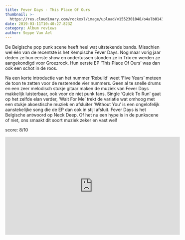 ```yaml
---
title: Fever Days - This Place Of Ours
thumbnail: >-
  https://res.cloudinary.com/rockxxl/image/upload/v1552301048/o4alb01435827_large.jpg
date: 2019-03-11T10:40:27.823Z
category: Album reviews
author: Seppe Van Ael
---
```

De Belgische pop punk scene heeft heel wat uitstekende bands. Misschien wel één van de recentste is het Kempische Fever Days. Nog maar vorig jaar deden ze hun eerste show en ondertussen stonden ze in Trix en werden ze aangekondigd voor Groezrock. Hun eerste EP ‘This Place Of Ours’ was dan ook een schot in de roos. 

Na een korte introductie van het nummer ‘Rebuild’ weet ‘Five Years’ meteen de toon te zetten voor de resterende vier nummers. Geen al te snelle drums en een zeer melodisch stukje gitaar maken de muziek van Fever Days makkelijk luisterbaar, ook voor de niet punk fans. Single ‘Quick To Run’ gaat op het zelfde elan verder, ‘Wait For Me’ trekt de variatie wat omhoog met een stukje akoestische muziek en afsluiter ‘Without You’ is een ongelofelijk aanstekelijke song die de EP dan ook in stijl afsluit. Fever Days is het Belgische antwoord op Neck Deep. Of het nu een hype is in de punkscene of niet, ons smaakt dit soort muziek zeker en vast wel!

score: 8/10

<iframe width="560" height="315" src="https://www.youtube.com/embed/AtWRhzKsxAc" frameborder="0" allow="accelerometer; autoplay; encrypted-media; gyroscope; picture-in-picture" allowfullscreen></iframe>
